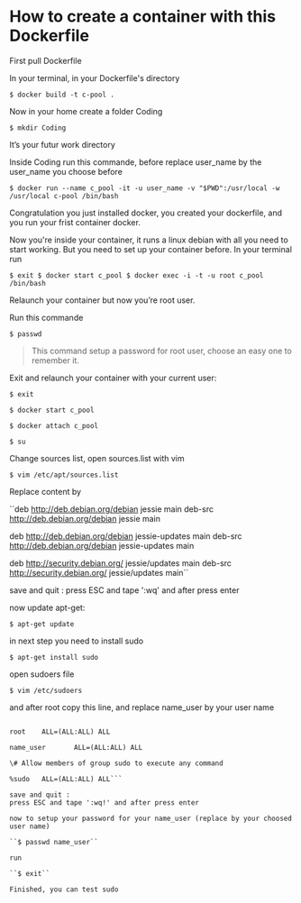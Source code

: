 # How to create a container with this DockerfileFirst pull DockerfileIn your terminal, in your Dockerfile's directory``$ docker build -t c-pool .``Now in your home create a folder Coding``$ mkdir Coding ``It’s your futur work directoryInside Coding run this commande, before replace user_name by the user_name you choose before``$ docker run --name c_pool -it -u user_name -v "$PWD":/usr/local -w /usr/local c-pool /bin/bash``Congratulation you just installed docker, you created your dockerfile, and you run your frist container docker.Now you're inside your container, it runs a linux debian with all you need to start working.But you need to set up your container before.In your terminal run``$ exit$ docker start c_pool$ docker exec -i -t -u root c_pool /bin/bash``Relaunch your container but now you’re root user.Run this commande``$ passwd``>This command setup a password for root user, choose an easy one to remember it.Exit and relaunch your container with your current user:``$ exit````$ docker start c_pool````$ docker attach c_pool````$ su``Change sources list, open sources.list with vim``$ vim /etc/apt/sources.list``Replace content by``deb http://deb.debian.org/debian jessie maindeb-src http://deb.debian.org/debian jessie maindeb http://deb.debian.org/debian jessie-updates maindeb-src http://deb.debian.org/debian jessie-updates maindeb http://security.debian.org/ jessie/updates maindeb-src http://security.debian.org/ jessie/updates main``save and quit :press ESC and tape ':wq' and after press enternow update apt-get:``$ apt-get update``in next step you need to install sudo``$ apt-get install sudo``open sudoers file``$ vim /etc/sudoers``and after root copy this line, and replace name_user by your user name```\# User privilege specificationroot    ALL=(ALL:ALL) ALLname_user		ALL=(ALL:ALL) ALL\# Allow members of group sudo to execute any command%sudo   ALL=(ALL:ALL) ALL```save and quit :press ESC and tape ':wq!' and after press enternow to setup your password for your name_user (replace by your choosed user name)``$ passwd name_user``run``$ exit``Finished, you can test sudo